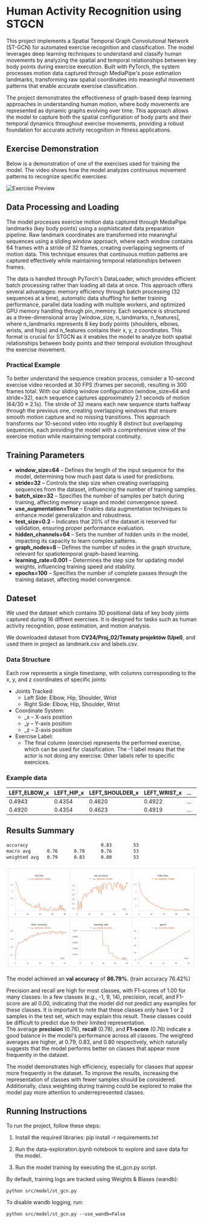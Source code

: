 # Human Activity Recognition using STGCN

This project implements a Spatial Temporal Graph Convolutional Network (ST-GCN) for automated exercise recognition and classification. The model leverages deep learning techniques to understand and classify human movements by analyzing the spatial and temporal relationships between key body points during exercise execution. Built with PyTorch, the system processes motion data captured through MediaPipe's pose estimation landmarks, transforming raw spatial coordinates into meaningful movement patterns that enable accurate exercise classification.

The project demonstrates the effectiveness of graph-based deep learning approaches in understanding human motion, where body movements are represented as dynamic graphs evolving over time. This approach allows the model to capture both the spatial configuration of body parts and their temporal dynamics throughout exercise movements, providing a robust foundation for accurate activity recognition in fitness applications.

## Exercise Demonstration
Below is a demonstration of one of the exercises used for training the model. The video shows how the model analyzes continuous movement patterns to recognize specific exercises:

![Exercise Preview](docs/exercise_preview.gif)

## Data Processing and Loading

The model processes exercise motion data captured through MediaPipe landmarks (key body points) using a sophisticated data preparation pipeline. Raw landmark coordinates are transformed into meaningful sequences using a sliding window approach, where each window contains 64 frames with a stride of 32 frames, creating overlapping segments of motion data. This technique ensures that continuous motion patterns are captured effectively while maintaining temporal relationships between frames.

The data is handled through PyTorch's DataLoader, which provides efficient batch processing rather than loading all data at once. This approach offers several advantages: memory efficiency through batch processing (32 sequences at a time), automatic data shuffling for better training performance, parallel data loading with multiple workers, and optimized GPU memory handling through pin_memory. Each sequence is structured as a three-dimensional array [window_size, n_landmarks, n_features], where n_landmarks represents 8 key body points (shoulders, elbows, wrists, and hips) and n_features contains their x, y, z coordinates. This format is crucial for STGCN as it enables the model to analyze both spatial relationships between body points and their temporal evolution throughout the exercise movement.

### Practical Example
To better understand the sequence creation process, consider a 10-second exercise video recorded at 30 FPS (frames per second), resulting in 300 frames total. With our sliding window configuration (window_size=64 and stride=32), each sequence captures approximately 2.1 seconds of motion (64/30 ≈ 2.1s). The stride of 32 means each new sequence starts halfway through the previous one, creating overlapping windows that ensure smooth motion capture and no missing transitions. This approach transforms our 10-second video into roughly 8 distinct but overlapping sequences, each providing the model with a comprehensive view of the exercise motion while maintaining temporal continuity.

## Training Parameters

- **window_size=64** – Defines the length of the input sequence for the model, determining how much past data is used for predictions.
- **stride=32** – Controls the step size when creating overlapping sequences from the dataset, influencing the number of training samples.
- **batch_size=32** – Specifies the number of samples per batch during training, affecting memory usage and model convergence speed.
- **use_augmentation=True** – Enables data augmentation techniques to enhance model generalization and robustness.
- **test_size=0.2** – Indicates that 20% of the dataset is reserved for validation, ensuring proper performance evaluation.
- **hidden_channels=64** – Sets the number of hidden units in the model, impacting its capacity to learn complex patterns.
- **graph_nodes=8** – Defines the number of nodes in the graph structure, relevant for spatiotemporal graph-based learning.
- **learning_rate=0.001** – Determines the step size for updating model weights, influencing training speed and stability.
- **epochs=100** – Specifies the number of complete passes through the training dataset, affecting model convergence.

## Dateset
We used the dataset which contains 3D positional data of key body joints captured during 16 diffrent exercises. It is designed for tasks such as human activity recognition, pose estimation, and motion analysis.

We downloaded dataset from **CV24/Proj_02/Tematy projektów (Upel)**, and used them in project as landmark.csv and labels.csv.

### Data Structure
Each row represents a single timestamp, with columns corresponding to the x, y, and z coordinates of specific joints:
- Joints Tracked:
    - Left Side: Elbow, Hip, Shoulder, Wrist
    - Right Side: Elbow, Hip, Shoulder, Wrist
- Coordinate System:
    - _x – X-axis position
    - _y – Y-axis position
    - _z – Z-axis position
- Exercise Label:
    - The final column (exercise) represents the performed exercise, which can be used for classification. The -1 label means that the actor is not doing any exercise. Other labels refer to specific exercices.
### Example data
LEFT_ELBOW_x | LEFT_HIP_x |LEFT_SHOULDER_x | LEFT_WRIST_x |...| RIGHT_WRIST_z | exercise
--- | --- | --- | --- |--- |--- |--- 
0.4943 | 0.4354 | 0.4620 | 0.4922 | ... | -0.3369 | -1
0.4920 | 0.4354 | 0.4623 | 0.4919 |... | -0.3182 | 2

## Results Summary

    accuracy                           0.83        53
    macro avg      0.76      0.78      0.76        53
    weighted avg   0.79      0.83      0.80        53

![img.png](docs/wandb_results.png)

The model achieved an **val accuracy** of **86.79%**. (train accuracy 76.42%)

Precision and recall are high for most classes, with F1-scores of 1.00 for many classes. In a few classes (e.g., -1, 9, 14), precision, recall, and F1-score are all 0.00, indicating that the model did not predict any examples for these classes. It is important to note that these classes only have 1 or 2 samples in the test set, which may explain this result. These classes could be difficult to predict due to their limited representation. \
The average **precision** (0.76), **recall** (0.78), and **F1-score** (0.76) indicate a good balance in the model's performance across all classes. The weighted averages are higher, at 0.79, 0.83, and 0.80 respectively, which naturally suggests that the model performs better on classes that appear more frequently in the dataset.

The model demonstrates high efficiency, especially for classes that appear more frequently in the dataset. To improve the results, increasing the representation of classes with fewer samples should be considered. Additionally, class weighting during training could be explored to make the model pay more attention to underrepresented classes.

## Running Instructions

To run the project, follow these steps:

1. Install the required libraries:
pip install -r requirements.txt

2. Run the data-exploration.ipynb notebook to explore and save data
for the model.

3. Run the model training by executing the st_gcn.py script.

By default, training logs are tracked using Weights & Biases (wandb):
```console
python src/model/st_gcn.py
```

To disable wandb logging, run:
```console
python src/model/st_gcn.py --use_wandb=False
```
